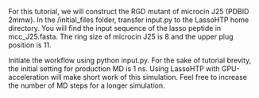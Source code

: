 For this tutorial, we will construct the RGD mutant of microcin J25 (PDBID 2mmw).
In the /initial_files folder, transfer input.py to the LassoHTP home directory.
You will find the input sequence of the lasso peptide in mcc_J25.fasta.
The ring size of microcin J25 is 8 and the upper plug position is 11.

Initiate the workflow using python input.py. For the sake of tutorial
brevity, the initial setting for production MD is 1 ns. Using LassoHTP with
GPU-acceleration will make short work of this simulation. Feel free to 
increase the number of MD steps for a longer simulation.
